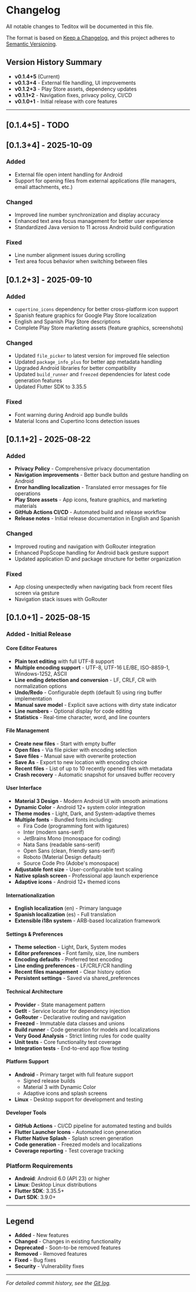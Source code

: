 # Changelog

All notable changes to Teditox will be documented in this file.

The format is based on [Keep a Changelog](https://keepachangelog.com/en/1.0.0/),
and this project adheres to [Semantic Versioning](https://semver.org/spec/v2.0.0.html).

## Version History Summary

- **v0.1.4+5** (Current)
- **v0.1.3+4** - External file handling, UI improvements
- **v0.1.2+3** - Play Store assets, dependency updates
- **v0.1.1+2** - Navigation fixes, privacy policy, CI/CD
- **v0.1.0+1** - Initial release with core features

---

## [0.1.4+5] - TODO

## [0.1.3+4] - 2025-10-09

### Added
- External file open intent handling for Android
- Support for opening files from external applications (file managers, email attachments, etc.)

### Changed
- Improved line number synchronization and display accuracy
- Enhanced text area focus management for better user experience
- Standardized Java version to 11 across Android build configuration

### Fixed
- Line number alignment issues during scrolling
- Text area focus behavior when switching between files

## [0.1.2+3] - 2025-09-10

### Added
- `cupertino_icons` dependency for better cross-platform icon support
- Spanish feature graphics for Google Play Store localization
- English and Spanish Play Store descriptions
- Complete Play Store marketing assets (feature graphics, screenshots)

### Changed
- Updated `file_picker` to latest version for improved file selection
- Updated `package_info_plus` for better app metadata handling
- Upgraded Android libraries for better compatibility
- Updated `build_runner` and `freezed` dependencies for latest code generation features
- Updated Flutter SDK to 3.35.5

### Fixed
- Font warning during Android app bundle builds
- Material Icons and Cupertino Icons detection issues

## [0.1.1+2] - 2025-08-22

### Added
- **Privacy Policy** - Comprehensive privacy documentation
- **Navigation improvements** - Better back button and gesture handling on Android
- **Error handling localization** - Translated error messages for file operations
- **Play Store assets** - App icons, feature graphics, and marketing materials
- **GitHub Actions CI/CD** - Automated build and release workflow
- **Release notes** - Initial release documentation in English and Spanish

### Changed
- Improved routing and navigation with GoRouter integration
- Enhanced PopScope handling for Android back gesture support
- Updated application ID and package structure for better organization

### Fixed
- App closing unexpectedly when navigating back from recent files screen via gesture
- Navigation stack issues with GoRouter

## [0.1.0+1] - 2025-08-15

### Added - Initial Release

#### Core Editor Features
- **Plain text editing** with full UTF-8 support
- **Multiple encoding support** - UTF-8, UTF-16 LE/BE, ISO-8859-1, Windows-1252, ASCII
- **Line ending detection and conversion** - LF, CRLF, CR with normalization options
- **Undo/Redo** - Configurable depth (default 5) using ring buffer implementation
- **Manual save model** - Explicit save actions with dirty state indicator
- **Line numbers** - Optional display for code editing
- **Statistics** - Real-time character, word, and line counters

#### File Management
- **Create new files** - Start with empty buffer
- **Open files** - Via file picker with encoding selection
- **Save files** - Manual save with overwrite protection
- **Save As** - Export to new location with encoding choice
- **Recent files** - List of up to 10 recently opened files with metadata
- **Crash recovery** - Automatic snapshot for unsaved buffer recovery

#### User Interface
- **Material 3 Design** - Modern Android UI with smooth animations
- **Dynamic Color** - Android 12+ system color integration
- **Theme modes** - Light, Dark, and System-adaptive themes
- **Multiple fonts** - Bundled fonts including:
  - Fira Code (programming font with ligatures)
  - Inter (modern sans-serif)
  - JetBrains Mono (monospace for coding)
  - Nata Sans (readable sans-serif)
  - Open Sans (clean, friendly sans-serif)
  - Roboto (Material Design default)
  - Source Code Pro (Adobe's monospace)
- **Adjustable font size** - User-configurable text scaling
- **Native splash screen** - Professional app launch experience
- **Adaptive icons** - Android 12+ themed icons

#### Internationalization
- **English localization** (en) - Primary language
- **Spanish localization** (es) - Full translation
- **Extensible i18n system** - ARB-based localization framework

#### Settings & Preferences
- **Theme selection** - Light, Dark, System modes
- **Editor preferences** - Font family, size, line numbers
- **Encoding defaults** - Preferred text encoding
- **Line ending preferences** - LF/CRLF/CR handling
- **Recent files management** - Clear history option
- **Persistent settings** - Saved via shared_preferences

#### Technical Architecture
- **Provider** - State management pattern
- **GetIt** - Service locator for dependency injection
- **GoRouter** - Declarative routing and navigation
- **Freezed** - Immutable data classes and unions
- **Build runner** - Code generation for models and localizations
- **Very Good Analysis** - Strict linting rules for code quality
- **Unit tests** - Core functionality test coverage
- **Integration tests** - End-to-end app flow testing

#### Platform Support
- **Android** - Primary target with full feature support
  - Signed release builds
  - Material 3 with Dynamic Color
  - Adaptive icons and splash screens
- **Linux** - Desktop support for development and testing

#### Developer Tools
- **GitHub Actions** - CI/CD pipeline for automated testing and builds
- **Flutter Launcher Icons** - Automated icon generation
- **Flutter Native Splash** - Splash screen generation
- **Code generation** - Freezed models and localizations
- **Coverage reporting** - Test coverage tracking

### Platform Requirements
- **Android**: Android 6.0 (API 23) or higher
- **Linux**: Desktop Linux distributions
- **Flutter SDK**: 3.35.5+
- **Dart SDK**: 3.9.0+

---

## Legend

- **Added** - New features
- **Changed** - Changes in existing functionality
- **Deprecated** - Soon-to-be removed features
- **Removed** - Removed features
- **Fixed** - Bug fixes
- **Security** - Vulnerability fixes

---

*For detailed commit history, see the [Git log](https://github.com/zp1ke/teditox/commits/main).*
